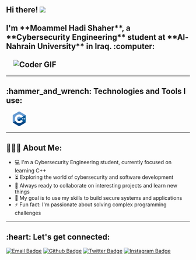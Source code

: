 <h2 align="left">
 <abc>
  <br>Hi there! <img src="https://user-images.githubusercontent.com/42378118/110234147-e3259600-7f4e-11eb-95be-0c4047144dea.gif" width="30"><br>
  <br> I'm **Moammel Hadi Shaher**, a **Cybersecurity Engineering** student at **Al-Nahrain University** in Iraq. :computer:<br>
  <br>
    <img src="https://media.giphy.com/media/SWoSkN6DxTszqIKEqv/giphy.gif" alt="Coder GIF" width="500">
 </abc>
</h2>

---

<h2 align="left">:hammer_and_wrench: Technologies and Tools I use:</h2>
<p align="left">
    <a href="https://isocpp.org/" target="_blank"> <img src="https://raw.githubusercontent.com/devicons/devicon/master/icons/cplusplus/cplusplus-original.svg" alt="cplusplus" width="40" height="40"/> </a>
</p>

---

<h2 align="left">👨🏻‍💻 About Me:</h2>

- :computer: I'm a Cybersecurity Engineering student, currently focused on learning C++
- :hourglass_flowing_sand: Exploring the world of cybersecurity and software development
- :rocket: Always ready to collaborate on interesting projects and learn new things
- :dart: My goal is to use my skills to build secure systems and applications
- :zap: Fun fact: I'm passionate about solving complex programming challenges<br>

---

<h2 align="left">:heart: Let's get connected:</h2>

[![Email Badge](https://img.shields.io/badge/Email-D14836?style=for-the-badge&logo=gmail&logoColor=white)](mailto:hadymwml570@gmail.com)
[![Github Badge](https://img.shields.io/badge/GitHub-100000?style=for-the-badge&logo=github&logoColor=white)](https://github.com/moumelhadi)
[![Twitter Badge](https://img.shields.io/badge/Twitter-1DA1F2?style=for-the-badge&logo=twitter&logoColor=white)](https://twitter.com/YOUR_TWITTER_HANDLE)
[![Instagram Badge](https://img.shields.io/badge/Instagram-E4405F?style=for-the-badge&logo=instagram&logoColor=white)](https://www.instagram.com/YOUR_INSTAGRAM_PROFILE)
